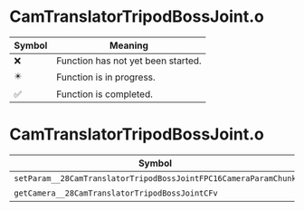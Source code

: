 # CamTranslatorTripodBossJoint.o
| Symbol | Meaning 
| ------------- | ------------- 
| :x: | Function has not yet been started. 
| :eight_pointed_black_star: | Function is in progress. 
| :white_check_mark: | Function is completed. 


# CamTranslatorTripodBossJoint.o
| Symbol | Decompiled? |
| ------------- | ------------- |
| `setParam__28CamTranslatorTripodBossJointFPC16CameraParamChunk` | :white_check_mark: |
| `getCamera__28CamTranslatorTripodBossJointCFv` | :white_check_mark: |
